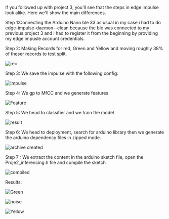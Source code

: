 If you followed up with project 3, you'll see that the steps in edge impulse look alike. Here we'll show the main differences.

Step 1:Connecting the Arduino Nano ble 33 as usual in my case i had to do edge-impulse-daemon--clean because the ble was connected to my previous project 3 and i had to register it from the beginning by providing my edge impusle account credentials.

Step 2: Making Records for red, Green and Yellow and moving roughly 38% of theser records to test split.

![rec](https://github.com/Omar-PRG/Tiny-ML/assets/93102956/cf42d986-259c-4a09-8c39-f0ad56487ea5)


Step 3: We save the impulse with the following config:

![impulse](https://github.com/Omar-PRG/Tiny-ML/assets/93102956/fabb6ab6-b5b9-4679-b640-1a0f74738c6b)


Step 4: We gp to MfCC and we generate features

![Feature](https://github.com/Omar-PRG/Tiny-ML/assets/93102956/ac03b8b1-152b-4511-8500-10568049ec8a)

Step 5: We head to classifier and we train the model

![result](https://github.com/Omar-PRG/Tiny-ML/assets/93102956/e3051a3c-7611-4980-9381-5690d9b5a66e)


Step 6: We head to deployment, search for arduino library then we generate the arduino dependency files in zipped mode.

![archive created](https://github.com/Omar-PRG/Tiny-ML/assets/93102956/deecc943-e4e1-4fbe-a95a-a13c1e33d514)


Step 7 : We extract the content in the arduino sketch file, open the Proje2_inferencing.h file and compile the sketch

![compiled](https://github.com/Omar-PRG/Tiny-ML/assets/93102956/c1031d11-00b0-423e-9395-c2f9182824ca)


Results:


![Green](https://github.com/Omar-PRG/Tiny-ML/assets/93102956/bb99df00-3e1b-444f-8c5d-2532dabe2205)


![noise](https://github.com/Omar-PRG/Tiny-ML/assets/93102956/a8df57a8-8ca5-41ce-8a75-5a78ea2d4f69)

![Yellow](https://github.com/Omar-PRG/Tiny-ML/assets/93102956/38ac801d-b40a-4b8f-9e0c-8a20df658136)
